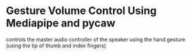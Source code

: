 # Gesture Volume Control Using Mediapipe and pycaw 

controls the master audio controller of the speaker using the hand gesture (using the tip of thumb and index fingers)
